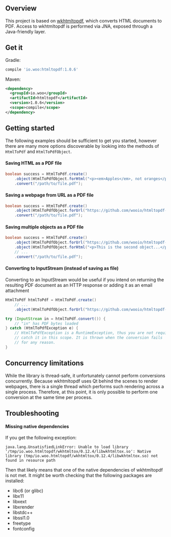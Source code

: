 ## Overview
This project is based on [wkhtmltopdf](https://github.com/wkhtmltopdf/wkhtmltopdf), which converts HTML documents to PDF.
Access to wkhtmltopdf is performed via JNA, exposed through a Java-friendly layer.

## Get it

Gradle:
```groovy
compile 'io.woo:htmltopdf:1.0.6'
```

Maven:
```xml
<dependency>
  <groupId>io.woo</groupId>
  <artifactId>htmltopdf</artifactId>
  <version>1.0.6</version>
  <scope>compile</scope>
</dependency>
```

## Getting started

The following examples should be sufficient to get you started, however there
are many more options discoverable by looking into the methods of `HtmlToPdf` and `HtmlToPdfObject`.

#### Saving HTML as a PDF file

```java
boolean success = HtmlToPdf.create()
    .object(HtmlToPdfObject.forHtml("<p><em>Apples</em>, not oranges</p>"))
    .convert("/path/to/file.pdf");
```

#### Saving a webpage from URL as a PDF file

```java
boolean success = HtmlToPdf.create()
    .object(HtmlToPdfObject.forUrl("https://github.com/wooio/htmltopdf-java"))
    .convert("/path/to/file.pdf");
```

#### Saving multiple objects as a PDF file

```java
boolean success = HtmlToPdf.create()
    .object(HtmlToPdfObject.forUrl("https://github.com/wooio/htmltopdf-java"))
    .object(HtmlToPdfObject.forHtml("<p>This is the second object...</p>"))
    // ...
    .convert("/path/to/file.pdf");
```

#### Converting to InputStream (instead of saving as file)

Converting to an InputStream would be useful if you intend on returning the resulting PDF document 
as an HTTP response or adding it as an email attachment

```java
HtmlToPdf htmlToPdf = HtmlToPdf.create()
    // ...
    .object(HtmlToPdfObject.forUrl("https://github.com/wooio/htmltopdf-java"));

try (InputStream in = htmlToPdf.convert()) {
    // "in" has PDF bytes loaded
} catch (HtmlToPdfException e) {
    // HtmlToPdfException is a RuntimeException, thus you are not required to
    // catch it in this scope. It is thrown when the conversion fails
    // for any reason.
}
```

## Concurrency limitations

While the library is thread-safe, it unfortunately cannot perform conversions concurrently.
Because wkhtmltopdf uses Qt behind the scenes to render webpages,
there is a single thread which performs such rendering across a single process. Therefore, at this point, it is only 
possible to perform one conversion at the same time per process.

## Troubleshooting

#### Missing native dependencies
If you get the following exception:
```
java.lang.UnsatisfiedLinkError: Unable to load library '/tmp/io.woo.htmltopdf/wkhtmltox/0.12.4/libwkhtmltox.so': Native library (tmp/io.woo.htmltopdf/wkhtmltox/0.12.4/libwkhtmltox.so) not found in resource path
```
Then that likely means that one of the native dependencies of wkhtmltopdf is not met.
It might be worth checking that the following packages are installed:

- libc6 (or glibc)
- libx11
- libxext
- libxrender
- libstdc++
- libssl1.0
- freetype
- fontconfig

